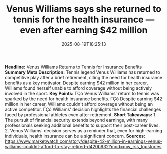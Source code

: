 ﻿---
title: "Venus Williams says she returned to tennis for the health insurance — even after earning $42 million"
date: "2025-08-19T18:25:13"
category: "Markets"
summary: ""
slug: "venus williams says she returned to tennis for the health in"
source_urls:
  - "https://www.marketwatch.com/story/despite-42-million-in-earnings-venus-williams-couldnt-afford-to-stay-retired-d420b932?mod=mw_rss_topstories"
seo:
  title: "Venus Williams says she returned to tennis for the health insurance — even after earning $42 million | Hash n Hedge"
  description: ""
  keywords: ["news", "markets", "brief"]
---
**Headline:** Venus Williams Returns to Tennis for Insurance Benefits  **Summary Meta Description:** Tennis legend Venus Williams has returned to competitive play after a brief retirement, citing the need for health insurance benefits as a key motivator. Despite earning $42 million in her career, Williams found herself unable to afford coverage without being actively involved in the sport.  **Key Points:**  ΓÇó Venus Williams' return to tennis was sparked by the need for health insurance benefits. ΓÇó Despite earning $42 million in her career, Williams couldn't afford coverage without being an active competitor. ΓÇó Williams' decision highlights the financial challenges faced by professional athletes even after retirement.  **Short Takeaways:**  1. The pursuit of financial security extends beyond earnings, with many professionals seeking additional benefits to support their post-career lives. 2. Venus Williams' decision serves as a reminder that, even for high-earning individuals, health insurance can be a significant concern.  **Sources:**  https://www.marketwatch.com/story/despite-42-million-in-earnings-venus-williams-couldnt-afford-to-stay-retired-d420b932?mod=mw_rss_topstories 
